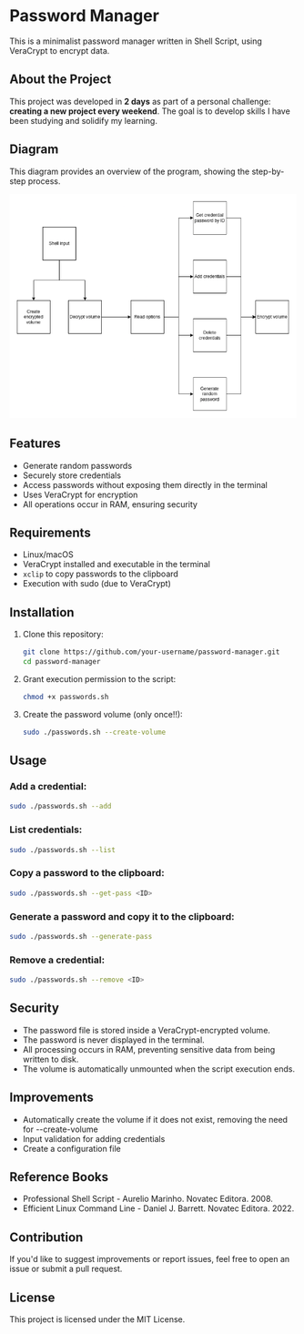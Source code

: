 # Password Manager

This is a minimalist password manager written in Shell Script, using VeraCrypt to encrypt data.

## About the Project

This project was developed in **2 days** as part of a personal challenge: **creating a new project every weekend**. The goal is to develop skills I have been studying and solidify my learning.

## Diagram

This diagram provides an overview of the program, showing the step-by-step process.

![Password Manager Diagram](assets/passwords.png)

## Features

- Generate random passwords
- Securely store credentials
- Access passwords without exposing them directly in the terminal
- Uses VeraCrypt for encryption
- All operations occur in RAM, ensuring security

## Requirements

- Linux/macOS
- VeraCrypt installed and executable in the terminal
- `xclip` to copy passwords to the clipboard
- Execution with sudo (due to VeraCrypt)

## Installation

1. Clone this repository:
   ```sh
   git clone https://github.com/your-username/password-manager.git
   cd password-manager
   ```

2. Grant execution permission to the script:
   ```sh
   chmod +x passwords.sh
   ```
3. Create the password volume (only once!!):
   ```sh
   sudo ./passwords.sh --create-volume
   ```
   
## Usage

### Add a credential:
```sh
sudo ./passwords.sh --add
```

### List credentials:
```sh
sudo ./passwords.sh --list
```

### Copy a password to the clipboard:
```sh
sudo ./passwords.sh --get-pass <ID>
```

### Generate a password and copy it to the clipboard:
```sh
sudo ./passwords.sh --generate-pass
```

### Remove a credential:
```sh
sudo ./passwords.sh --remove <ID>
```

## Security

- The password file is stored inside a VeraCrypt-encrypted volume.
- The password is never displayed in the terminal.
- All processing occurs in RAM, preventing sensitive data from being written to disk.
- The volume is automatically unmounted when the script execution ends.

## Improvements

- Automatically create the volume if it does not exist, removing the need for --create-volume
- Input validation for adding credentials
- Create a configuration file

## Reference Books

- Professional Shell Script - Aurelio Marinho. Novatec Editora. 2008.
- Efficient Linux Command Line - Daniel J. Barrett. Novatec Editora. 2022.

## Contribution

If you'd like to suggest improvements or report issues, feel free to open an issue or submit a pull request.

## License

This project is licensed under the MIT License.

